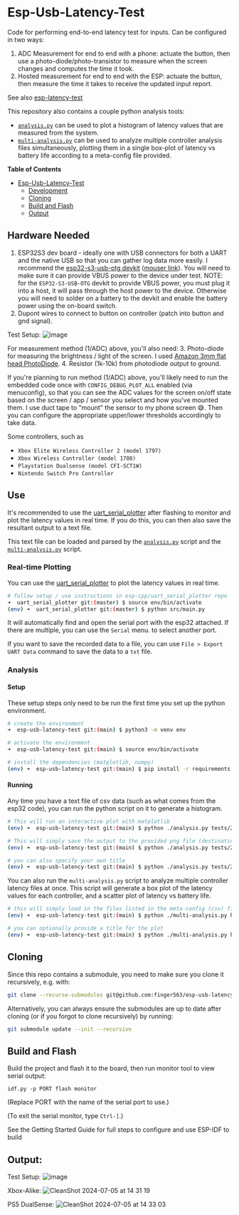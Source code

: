# Esp-Usb-Latency-Test

Code for performing end-to-end latency test for inputs. Can be configured in two ways:
1. ADC Measurement for end to end with a phone: actuate the button, then use a
   photo-diode/photo-transistor to measure when the screen changes and computes
   the time it took.
2. Hosted measurement for end to end with the ESP: actuate the button, then
   measure the time it takes to receive the updated input report.

See also [esp-latency-test](https://github.com/finger563/esp-latency-test)

This repository also contains a couple python analysis tools:
* [`analysis.py`](./analysis.py) can be used to plot a histogram of latency
  values that are measured from the system.
* [`multi-analysis.py`](./multi-analysis.py) can be used to analyze multiple
  controller analysis files simultaneously, plotting them in a single box-plot
  of latency vs battery life according to a meta-config file provided.

<!-- markdown-toc start - Don't edit this section. Run M-x markdown-toc-refresh-toc -->
**Table of Contents**

- [Esp-Usb-Latency-Test](#esp-usb-latency-test)
    - [Development](#development)
    - [Cloning](#cloning)
    - [Build and Flash](#build-and-flash)
    - [Output](#output)

<!-- markdown-toc end -->

## Hardware Needed

1. ESP32S3 dev board - ideally one with USB connectors for both a UART and the
   native USB so that you can gather log data more easily. I recommend the
   [esp32-s3-usb-otg
   devkit](https://docs.espressif.com/projects/esp-dev-kits/en/latest/esp32s3/esp32-s3-usb-otg/user_guide.html)
   ([mouser
   link](https://www.mouser.com/ProductDetail/Espressif-Systems/ESP32-S3-USB-OTG?qs=TCDPyi3sCW2REilQUpYpuw%3D%3D)).
   You will need to make sure it can provide VBUS power to the device under
   test. NOTE: for the `ESP32-S3-USB-OTG` devkit to provide VBUS power, you must
   plug it into a host, it will pass through the host power to the device.
   Otherwise you will need to solder on a battery to the devkit and enable the
   battery power using the on-board switch.
2. Dupont wires to connect to button on controller (patch into button and gnd
   signal).
   
Test Setup:
![image](https://github.com/finger563/esp-usb-latency-test/assets/213467/ea2a5b83-1ef8-4884-be31-db12847c7a41)

For measurement method (1/ADC) above, you'll also need:
3. Photo-diode for measuring the brightness / light of the screen. I used
   [Amazon 3mm flat head PhotoDiode](https://www.amazon.com/dp/B07VNSX74J).
4. Resistor (1k-10k) from photodiode output to ground.

If you're planning to run method (1/ADC) above, you'll likely need to run the
embedded code once with `CONFIG_DEBUG_PLOT_ALL` enabled (via menuconfig), so
that you can see the ADC values for the screen on/off state based on the screen
/ app / sensor you select and how you've mounted them. I use duct tape to
"mount" the sensor to my phone screen :sweat_smile:. Then you can configure the
appropriate upper/lower thresholds accordingly to take data.

Some controllers, such as 
* `Xbox Elite Wireless Controller 2 (model 1797)`
* `Xbox Wireless Controller (model 1708)`
* `Playstation Dualsense (model CFI-SCT1W)`
* `Nintendo Switch Pro Controller`

## Use

It's recommended to use the
[uart_serial_plotter](https://github.com/esp-cpp/uart_serial_plotter) after
flashing to monitor and plot the latency values in real time. If you do this,
you can then also save the resultant output to a text file.

This text file can be loaded and parsed by the [`analysis.py`](./analysis.py)
script and the [`multi-analysis.py`](./multi-analysis.py) script.

### Real-time Plotting

You can use the
[uart_serial_plotter](https://github.com/esp-cpp/uart_serial_plotter) to plot
the latency values in real time.

``` sh
# follow setup / use instructions in esp-cpp/uart_serial_plotter repo
➜  uart_serial_plotter git:(master) $ source env/bin/activate
(env) ➜  uart_serial_plotter git:(master) $ python src/main.py
```

It will automatically find and open the serial port with the esp32 attached. If
there are multiple, you can use the `Serial` menu. to select another port.

If you want to save the recorded data to a file, you can use `File > Export UART
Data` command to save the data to a `txt` file.

### Analysis

#### Setup

These setup steps only need to be run the first time you set up the python
environment.

``` sh
# create the environment
➜  esp-usb-latency-test git:(main) $ python3 -m venv env

# activate the environment
➜  esp-usb-latency-test git:(main) $ source env/bin/activate

# install the dependencies (matplotlib, numpy)
(env) ➜  esp-usb-latency-test git:(main) $ pip install -r requirements.txt
```

#### Running

Any time you have a text file of csv data (such as what comes from the esp32
code), you can run the python script on it to generate a histogram.

``` sh
# This will run an interactive plot with matplotlib
(env) ➜  esp-usb-latency-test git:(main) $ python ./analysis.py tests/2024-05-30.txt

# This will simply save the output to the provided png file (destination folder must exist if provided)
(env) ➜  esp-usb-latency-test git:(main) $ python ./analysis.py tests/2024-05-30.txt --output output/2024-05-30.png

# you can also specify your own title
(env) ➜  esp-usb-latency-test git:(main) $ python ./analysis.py tests/2024-05-30-15ms-wake.txt --output output/2024-05-30-15ms-wake.png --title "Latency Histogram"
```

You can also run the `multi-analysis.py` script to analyze multiple controller
latency files at once. This script will generate a box plot of the latency
values for each controller, and a scatter plot of latency vs battery life.

``` sh
# this will simply load in the files listed in the meta-config (csv) file and plot them all
(env) ➜  esp-usb-latency-test git:(main) $ python ./multi-analysis.py hosted.csv

# you can optionally provide a title for the plot
(env) ➜  esp-usb-latency-test git:(main) $ python ./multi-analysis.py hosted.csv --title "Latency vs Battery Life"
```

## Cloning

Since this repo contains a submodule, you need to make sure you clone it
recursively, e.g. with:

``` sh
git clone --recurse-submodules git@github.com:finger563/esp-usb-latency-test
```

Alternatively, you can always ensure the submodules are up to date after cloning
(or if you forgot to clone recursively) by running:

``` sh
git submodule update --init --recursive
```

## Build and Flash

Build the project and flash it to the board, then run monitor tool to view serial output:

```
idf.py -p PORT flash monitor
```

(Replace PORT with the name of the serial port to use.)

(To exit the serial monitor, type ``Ctrl-]``.)

See the Getting Started Guide for full steps to configure and use ESP-IDF to build 

## Output:

Test Setup:
![image](https://github.com/finger563/esp-usb-latency-test/assets/213467/ea2a5b83-1ef8-4884-be31-db12847c7a41)

Xbox-Alike:
![CleanShot 2024-07-05 at 14 31 19](https://github.com/finger563/esp-usb-latency-test/assets/213467/d8f3aef3-4ed2-4c83-b50d-a073672c6dff)

PS5 DualSense:
![CleanShot 2024-07-05 at 14 33 03](https://github.com/finger563/esp-usb-latency-test/assets/213467/26dea419-55cd-478c-8f5d-a147761a1d53)
